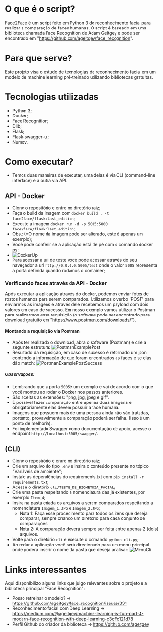 # O que é o script?
Face2Face é um script feito em Python 3 de reconhecimento facial para realizar a comparação de faces humanas. 
O script é baseado em uma biblioteca chamada Face Recognition de Adam Geitgey e pode ser encontrado em "https://github.com/ageitgey/face_recognition".

# Para que serve?
Este projeto visa o estudo de tecnologias de reconhecimento facial em um modelo de machine learning pré-treinado utilizando bibliotecas gratuitas.

# Tecnologias utilizadas
* Python 3;
* Docker;
* Face Recognition;
* Dlib;
* Flask;
* Flask-swagger-ui;
* Numpy.


# Como executar?
 - Temos duas maneiras de executar, uma delas é via CLI (command-line interface) e a outra via API.

## API - Docker
 * Clone o repositório e entre no diretório raiz;
 * Faça o build da imagem com `docker build . -t face2face/flask:last_edition`;
 * Execute a imagem `docker run -d -p 5005:5000 face2face/flask:last_edition`;
 * Obs.: (*O nome da imagem pode ser alterado, este é apenas um exemplo);
 * Você pode conferir se a aplicação está de pé com o comando docker ps:
 * ![DockerUp](https://media.githubusercontent.com/media/jeanazuos/Face2Face/master/static/doc_media/docker_up.png)
 * Para acessar a url de teste você pode acessar através do seu navegador a url `http://0.0.0.0:5005/test` onde o valor `5005` representa a porta definida quando rodamos o container;

### Verificando faces através da API - Docker
 Após executar a aplicação através do docker, podemos enviar fotos de rostos humanos para serem comparados.
 Utilizamos o verbo 'POST' para enviarmos as imagens e através dele recebemos um payload com dois valores em caso de sucesso. Em nosso exemplo vamos utilizar o Postman para realizarmos essa requisição (o software pode ser encontrado para download gratuito em "https://www.postman.com/downloads/").
#### Montando a requisição via Postman
* Após ter realizado o download, abra o software (Postman) e crie a seguinte estrutura:
![PostmanExamplePost](https://media.githubusercontent.com/media/jeanazuos/Face2Face/master/static/doc_media/postman_post_example.png)
* Resultado da requisição, em caso de sucesso é retornado um json contendo a informação de que foram encontrados as faces e se elas dão match:
![PostmanExamplePostSuccess](https://media.githubusercontent.com/media/jeanazuos/Face2Face/master/static/doc_media/postman_post_example.png)

##### Observações:
* Lembrando que a porta `5005`é um exemplo e vai de acordo com o que você montou ao rodar o Docker nos passos anteriores.
* São aceitas as extensões: "png, jpg, jpeg e gif".
* É possível fazer comparação entre apenas duas imagens e obrigatóriamente elas devem possuir a face humana.
* Imagens que possuem mais de uma pessoa ainda não são tratadas, portanto, provavelmente a comparação poderá ser falha. (Isso é um ponto de melhoria).
* Foi implementado Swagger como documentação de apoio, acesse o endpoint `http://localhost:5005/swagger/`.
 
## (CLI)
 * Clone o repositório e entre no diretório raiz;
 * Crie um arquivo do tipo `.env` e insira o conteúdo presente no tópico "Variáveis de ambiente";
 * Instale as dependências do requirements.txt com `pip install -r requirements.txt`;
 * Acesse o diretório `cli/TESTE_DE_BIOMETRIA_FACIAL`;
 * Crie uma pasta respeitando a nomenclatura das já existentes, por exemplo `Item_4`;
 * Insira na pasta criada os arquivos a serem comparados respeitando a nomenclatura `Imagem_1.JPG` e `Imagem_2.JPG`;
   - Nota 1: Faça esse procedimento para todos os itens que deseja comparar, sempre criando um diretório para cada conjunto de comparações.
   - Nota 2: A comparação deverá sempre ser feita entre apenas 2 (dois) arquivos.
 * Volte para o diretório `cli` e execute o comando `python cli.py`;
 * Ao rodar a aplicação você será direcionado para um menu principal onde poderá inserir o nome da pasta que deseja analisar:
    ![MenuCli](https://media.githubusercontent.com/media/jeanazuos/Face2Face/cli/static/doc_media/run_cli.gif)

# Links interessantes
Aqui disponibilizo alguns links que julgo relevantes sobre o projeto e a biblioteca principal "Face Recognition":
- Posso retreinar o modelo? -> https://github.com/ageitgey/face_recognition/issues/331
- Reconhecimento facial com Deep Learning -> https://medium.com/@ageitgey/machine-learning-is-fun-part-4-modern-face-recognition-with-deep-learning-c3cffc121d78
- Perfil Github do criador da biblioteca -> https://github.com/ageitgey
